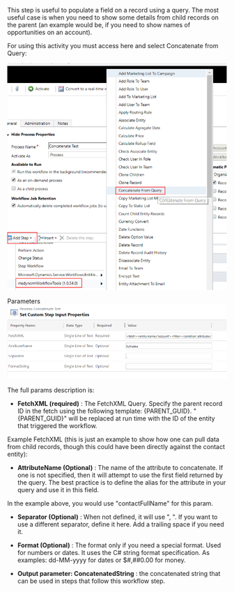 This step is useful to populate a field on a record using a query. The most useful case is when you need to show some details from child records on the parent (an example would be, if you need to show names of opportunities on an account).

For using this activity you must access here and select Concatenate from Query:

![](ConcatenateFromQuery_1.png)


Parameters
![](ConcatenateFromQuery_2.png)

The full params description is:
* **FetchXML (required)** : The FetchXML Query. Specify the parent record ID in the fetch using the following template: {PARENT_GUID}. "{PARENT_GUID}" will be replaced at run time with the ID of the entity that triggered the workflow.

Example FetchXML (this is just an example to show how one can pull data from child records, though this could have been directly against the contact entity):
	<fetch>
	  <entity name='account' >
		<filter>
		  <condition attribute='accountid' operator='eq' value='{PARENT_GUID}' />
		</filter>
		<link-entity name='contact' from='parentcustomerid' to='accountid' >
		  <attribute name='fullname' alias='contactFullName' />
		</link-entity>
	  </entity>
	</fetch>


* **AttributeName (Optional)** : The name of the attribute to concatenate. If one is not specified, then it will attempt to use the first field returned by the query. The best practice is to define the alias for the attribute in your query and use it in this field.

In the example above, you would use "contactFullName" for this param.

* **Separator (Optional)** : When not defined, it will use ", ". If you want to use a different separator, define it here. Add a trailing space if you need it. 

* **Format (Optional)** : The format only if you need a special format. Used for numbers or dates. It uses the C# string format specification. As examples:
dd-MM-yyyy for dates or
$#,##0.00 for money.


* **Output parameter: ConcatenatedString** : the concatenated string that can be used in steps that follow this workflow step.